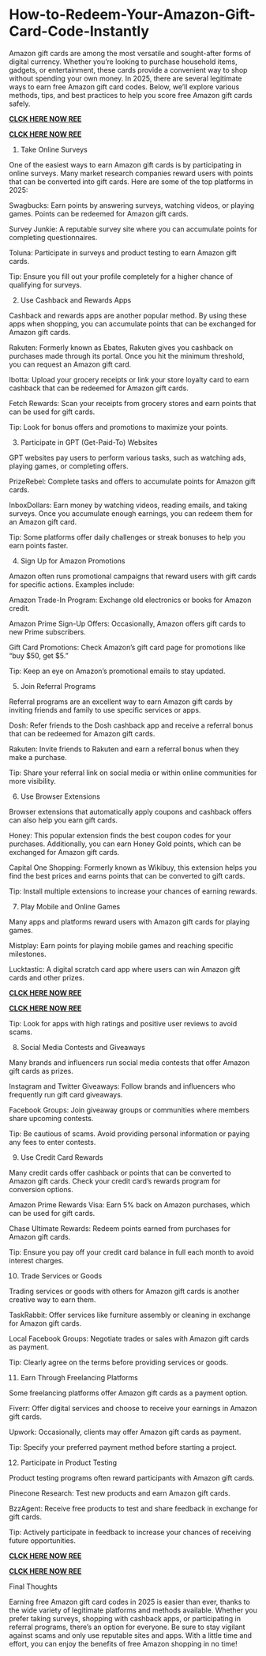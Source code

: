 # How-to-Redeem-Your-Amazon-Gift-Card-Code-Instantly
Amazon gift cards are among the most versatile and sought-after forms of digital currency. Whether you’re looking to purchase household items, gadgets, or entertainment, these cards provide a convenient way to shop without spending your own money. In 2025, there are several legitimate ways to earn free Amazon gift card codes. Below, we’ll explore various methods, tips, and best practices to help you score free Amazon gift cards safely.

**[CLCK HERE NOW REE](https://tinyurl.com/amazongiftcard2423)**

**[CLCK HERE NOW REE](https://tinyurl.com/amazongiftcard2423)**

1. Take Online Surveys

One of the easiest ways to earn Amazon gift cards is by participating in online surveys. Many market research companies reward users with points that can be converted into gift cards. Here are some of the top platforms in 2025:

Swagbucks: Earn points by answering surveys, watching videos, or playing games. Points can be redeemed for Amazon gift cards.

Survey Junkie: A reputable survey site where you can accumulate points for completing questionnaires.

Toluna: Participate in surveys and product testing to earn Amazon gift cards.

Tip: Ensure you fill out your profile completely for a higher chance of qualifying for surveys.

2. Use Cashback and Rewards Apps

Cashback and rewards apps are another popular method. By using these apps when shopping, you can accumulate points that can be exchanged for Amazon gift cards.

Rakuten: Formerly known as Ebates, Rakuten gives you cashback on purchases made through its portal. Once you hit the minimum threshold, you can request an Amazon gift card.

Ibotta: Upload your grocery receipts or link your store loyalty card to earn cashback that can be redeemed for Amazon gift cards.

Fetch Rewards: Scan your receipts from grocery stores and earn points that can be used for gift cards.

Tip: Look for bonus offers and promotions to maximize your points.

3. Participate in GPT (Get-Paid-To) Websites

GPT websites pay users to perform various tasks, such as watching ads, playing games, or completing offers.

PrizeRebel: Complete tasks and offers to accumulate points for Amazon gift cards.

InboxDollars: Earn money by watching videos, reading emails, and taking surveys. Once you accumulate enough earnings, you can redeem them for an Amazon gift card.

Tip: Some platforms offer daily challenges or streak bonuses to help you earn points faster.

4. Sign Up for Amazon Promotions

Amazon often runs promotional campaigns that reward users with gift cards for specific actions. Examples include:

Amazon Trade-In Program: Exchange old electronics or books for Amazon credit.

Amazon Prime Sign-Up Offers: Occasionally, Amazon offers gift cards to new Prime subscribers.

Gift Card Promotions: Check Amazon’s gift card page for promotions like “buy $50, get $5.”

Tip: Keep an eye on Amazon’s promotional emails to stay updated.

5. Join Referral Programs

Referral programs are an excellent way to earn Amazon gift cards by inviting friends and family to use specific services or apps.

Dosh: Refer friends to the Dosh cashback app and receive a referral bonus that can be redeemed for Amazon gift cards.

Rakuten: Invite friends to Rakuten and earn a referral bonus when they make a purchase.

Tip: Share your referral link on social media or within online communities for more visibility.

6. Use Browser Extensions

Browser extensions that automatically apply coupons and cashback offers can also help you earn gift cards.

Honey: This popular extension finds the best coupon codes for your purchases. Additionally, you can earn Honey Gold points, which can be exchanged for Amazon gift cards.

Capital One Shopping: Formerly known as Wikibuy, this extension helps you find the best prices and earns points that can be converted to gift cards.

Tip: Install multiple extensions to increase your chances of earning rewards.

7. Play Mobile and Online Games

Many apps and platforms reward users with Amazon gift cards for playing games.

Mistplay: Earn points for playing mobile games and reaching specific milestones.

Lucktastic: A digital scratch card app where users can win Amazon gift cards and other prizes.

**[CLCK HERE NOW REE](https://tinyurl.com/amazongiftcard2423)**

**[CLCK HERE NOW REE](https://tinyurl.com/amazongiftcard2423)**

Tip: Look for apps with high ratings and positive user reviews to avoid scams.

8. Social Media Contests and Giveaways

Many brands and influencers run social media contests that offer Amazon gift cards as prizes.

Instagram and Twitter Giveaways: Follow brands and influencers who frequently run gift card giveaways.

Facebook Groups: Join giveaway groups or communities where members share upcoming contests.

Tip: Be cautious of scams. Avoid providing personal information or paying any fees to enter contests.

9. Use Credit Card Rewards

Many credit cards offer cashback or points that can be converted to Amazon gift cards. Check your credit card’s rewards program for conversion options.

Amazon Prime Rewards Visa: Earn 5% back on Amazon purchases, which can be used for gift cards.

Chase Ultimate Rewards: Redeem points earned from purchases for Amazon gift cards.

Tip: Ensure you pay off your credit card balance in full each month to avoid interest charges.

10. Trade Services or Goods

Trading services or goods with others for Amazon gift cards is another creative way to earn them.

TaskRabbit: Offer services like furniture assembly or cleaning in exchange for Amazon gift cards.

Local Facebook Groups: Negotiate trades or sales with Amazon gift cards as payment.

Tip: Clearly agree on the terms before providing services or goods.

11. Earn Through Freelancing Platforms

Some freelancing platforms offer Amazon gift cards as a payment option.

Fiverr: Offer digital services and choose to receive your earnings in Amazon gift cards.

Upwork: Occasionally, clients may offer Amazon gift cards as payment.

Tip: Specify your preferred payment method before starting a project.

12. Participate in Product Testing

Product testing programs often reward participants with Amazon gift cards.

Pinecone Research: Test new products and earn Amazon gift cards.

BzzAgent: Receive free products to test and share feedback in exchange for gift cards.

Tip: Actively participate in feedback to increase your chances of receiving future opportunities.

**[CLCK HERE NOW REE](https://tinyurl.com/amazongiftcard2423)**

**[CLCK HERE NOW REE](https://tinyurl.com/amazongiftcard2423)**

Final Thoughts

Earning free Amazon gift card codes in 2025 is easier than ever, thanks to the wide variety of legitimate platforms and methods available. Whether you prefer taking surveys, shopping with cashback apps, or participating in referral programs, there’s an option for everyone. Be sure to stay vigilant against scams and only use reputable sites and apps. With a little time and effort, you can enjoy the benefits of free Amazon shopping in no time!

